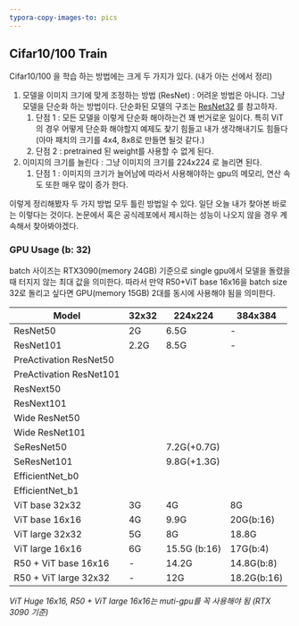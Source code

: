 ```yaml
---
typora-copy-images-to: pics
---
```


## Cifar10/100 Train

Cifar10/100 을 학습 하는 방법에는 크게 두 가지가 있다. (내가 아는 선에서 정리)

1. 모델을 이미지 크기에 맞게 조정하는 방법 (ResNet) : 어려운 방법은 아니다. 그냥 모델을 단순화 하는 방법이다. 단순화된 모델의 구조는 [ResNet32]() 를 참고하자. 
   1. 단점 1 : 모든 모델을 이렇게 단순화 해야하는건 꽤 번거로운 일이다. 특히 ViT의 경우 어떻게 단순화 해야할지 예제도 찾기 힘들고 내가 생각해내기도 힘들다 (아마 패치의 크기를 4x4, 8x8로 만들면 될것 같다.) 
   2. 단점 2 : pretrained 된 weight를 사용할 수 없게 된다. 
2. 이미지의 크기를 늘린다 : 그냥 이미지의 크기를 224x224 로 늘리면 된다.
   1. 단점 1 : 이미지의 크기가 늘어남에 따라서 사용해야하는 gpu의 메모리, 연산 속도 또한 매우 많이 증가 한다.

이렇게 정리해봤자 두 가지 방법 모두 틀린 방법일 수 있다. 일단 오늘 내가 찾아본 바로는 이렇다는 것이다. 논문에서 혹은 공식레포에서 제시하는 성능이 나오지 않을 경우 계속해서 찾아봐야겠다.



### GPU Usage (b: 32)

batch 사이즈는 RTX3090(memory 24GB) 기준으로 single gpu에서 모델을 돌렸을 때 터지지 않는 최대 값을 의미한다. 따라서 만약 R50+ViT base 16x16을 batch size 32로 돌리고 싶다면 GPU(memory 15GB) 2대를 동시에 사용해야 됨을 의미한다.

| Model                   | 32x32 | 224x224      | 384x384     |
| ----------------------- | ----- | ------------ | ----------- |
| ResNet50                | 2G    | 6.5G         | -           |
| ResNet101               | 2.2G  | 8.5G         | -           |
| PreActivation ResNet50  |       |              |             |
| PreActivation ResNet101 |       |              |             |
| ResNext50               |       |              |             |
| ResNext101              |       |              |             |
| Wide ResNet50           |       |              |             |
| Wide ResNet101          |       |              |             |
| SeResNet50              |       | 7.2G(+0.7G)  |             |
| SeResNet101             |       | 9.8G(+1.3G)  |             |
| EfficientNet_b0         |       |              |             |
| EfficientNet_b1         |       |              |             |
| ViT base 32x32          | 3G    | 4G           | 8G          |
| ViT base 16x16          | 4G    | 9.9G         | 20G(b:16)   |
| ViT large 32x32         | 5G    | 8G           | 18.8G       |
| ViT large 16x16         | 6G    | 15.5G (b:16) | 17G(b:4)    |
| R50 + ViT base 16x16    | -     | 14.2G        | 14.8G(b:8)  |
| R50 + ViT large 32x32   | -     | 12G          | 18.2G(b:16) |

*ViT Huge 16x16, R50 + ViT large 16x16는 muti-gpu를 꼭 사용해야 됨 (RTX 3090 기준)*

